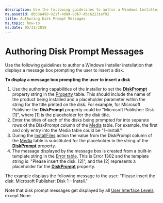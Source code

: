 ```yaml
---
description: Use the following guidelines to author a Windows Installer installation that displays a message box prompting the user to insert a disk.
ms.assetid: 8b53a490-921f-4d89-83b7-dbc62231ef92
title: Authoring Disk Prompt Messages
ms.topic: how-to
ms.date: 05/31/2018
---
```


# Authoring Disk Prompt Messages

Use the following guidelines to author a Windows Installer installation that displays a message box prompting the user to insert a disk.

**To display a message box prompting the user to insert a disk**

1.  Use the authoring capabilities of the installer to set the [**DiskPrompt**](diskprompt.md) property string in the [Property](property-table.md) table. This should include the name of the product being installed and a placeholder parameter within the string for the title printed on the disk. For example, for Microsoft Publisher the **DiskPrompt** property could be "Microsoft Publisher: Disk \[1\]", where \[1\] is the placeholder for the disk title.
2.  Enter the titles of each of the disks being prompted for into separate rows of the DiskPrompt column of the [Media](media-table.md) table. For example, the first and only entry into the Media table could be "1–Install."
3.  During the [InstallFiles](installfiles-action.md) action the value from the DiskPrompt column of the [Media](media-table.md) table is substituted for the placeholder in the string of the [**DiskPrompt**](diskprompt.md) property.
4.  The message displayed by the message box is created from a built-in template string in the [Error table](error-table.md). This is Error 1302 and the template string is: "Please insert the disk: \[2\]", and the \[2\] represents a placeholder for the [**DiskPrompt**](diskprompt.md) property.

The example displays the following message to the user: "Please insert the disk: Microsoft Publisher: Disk 1 – Install."

Note that disk prompt messages get displayed by all [User Interface Levels](user-interface-levels.md) except None.

 

 



